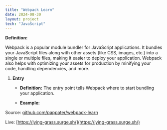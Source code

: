 ```yaml
---
title: "Webpack Learn"
date: 2024-08-30
layout: project
tech: "JavaScript"
---
```


**Definition:**  

Webpack is a popular module bundler for JavaScript applications. It bundles your JavaScript files along with other assets (like CSS, images, etc.) into a single or multiple files, making it easier to deploy your application. Webpack also helps with optimizing your assets for production by minifying your code, handling dependencies, and more.

1. **Entry**

   - **Definition:** The entry point tells Webpack where to start bundling your application.

   - **Example:**

Source: [github.com/pappater/webpack-learn](https://github.com/pappater/webpack-learn)

Live: [https://lying-grass.surge.sh/](https://lying-grass.surge.sh/)

